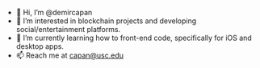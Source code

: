 - 👋 Hi, I’m @demircapan
- 👀 I’m interested in blockchain projects and developing social/entertainment platforms.
- 🌱 I’m currently learning how to front-end code, specifically for iOS and desktop apps.
- 📫 Reach me at capan@usc.edu

<!---
demircapan/demircapan is a ✨ special ✨ repository because its `README.md` (this file) appears on your GitHub profile.
You can click the Preview link to take a look at your changes.
--->
